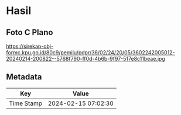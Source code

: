 # Hasil

## Foto C Plano

https://sirekap-obj-formc.kpu.go.id/80c9/pemilu/pdpr/36/02/24/20/05/3602242005012-20240214-200822--5768f790-ff0d-4b6b-9f97-517e8c11beae.jpg


## Metadata

| Key        | Value               |
| ---------- | ------------------- |
| Time Stamp | 2024-02-15 07:02:30 |



